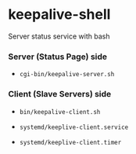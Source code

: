 # keepalive-shell
Server status service with bash

### Server (Status Page) side

* `cgi-bin/keepalive-server.sh`

### Client (Slave Servers) side

* `bin/keepalive-client.sh`

* `systemd/keeplive-client.service`

* `systemd/keeplive-client.timer`

